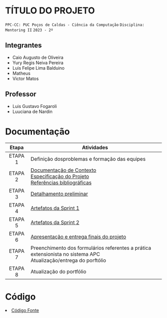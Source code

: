 # TÍTULO DO PROJETO

`PPC-CC: PUC Poços de Caldas - Ciência da Computação`
`Disciplina: Mentoring II`
`2023 - 2º`

## Integrantes

- Caio Augusto de Oliveira
- Yury Regis Neiva Pereira
- Luis Felipe Lima Balduino
- Matheus
- Victor Matos

## Professor

- Luis Gustavo Fogaroli
- Luuciana de Nardin

# Documentação

| Etapa   |  Atividades |
|  :----:   | ----------- |
| ETAPA 1 | Definição dosproblemas e formação das equipes |
| ETAPA 2 | <a href="src/docs/context.md"> Documentação de Contexto</a> <br> <a href="src/docs/specification.md"> Especificação do Projeto</a> <br> <a href="docs/7-Referências.md"> Referências bibliográficas</a> |
| ETAPA 3 | <a href="docs/3-Detalhamento preliminar.md"> Detalhamento preliminar </a> |
| ETAPA 4 | <a href="docs/4-Sprint 1.md"> Artefatos da Sprint 1</a> |
| ETAPA 5 | <a href="docs/5-Sprint 2.md"> Artefatos da Sprint 2</a> |
| ETAPA 6 | <a href="docs/6-Apresentação do Projeto.md"> Apresentação e entrega finais do projeto</a> |
| ETAPA 7 | Preenchimento dos formulários referentes a prática extensionista no sistema APC <br> Atualização/entrega do porftólio| 
| ETAPA 8 | Atualização do portfólio

# Código

<li><a href="src/README.md"> Código Fonte</a></li>

